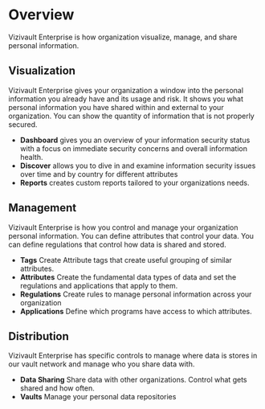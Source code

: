 # Overview

Vizivault Enterprise is how organization visualize, manage, and share personal information. 

## Visualization
Vizivault Enterprise gives your organization a window into the personal information you already have and its usage and risk.  It shows you what personal information you have shared within and external to your organization. You can show the quantity of information that is not properly secured.

- **Dashboard** gives you an overview of your information security status with a focus on immediate security concerns and overall information health.
- **Discover** allows you to dive in and examine information security issues over time and by country for different attributes
- **Reports** creates custom reports tailored to your organizations needs.

## Management

Vizivault Enterprise is how you control and manage your organization personal information. You can define attributes that control your data. You can define regulations that control how data is shared and stored.

- **Tags** Create Attribute tags that create useful grouping of similar attributes.
- **Attributes** Create the fundamental data types of data and set the regulations and applications that apply to them.
- **Regulations** Create rules to manage personal information across your organization
- **Applications** Define which programs have access to which attributes.

## Distribution

Vizivault Enterprise has specific controls to manage where data is stores in our vault network and manage who you share data with.

- **Data Sharing** Share data with other organizations. Control what gets shared and how often.
- **Vaults** Manage your personal data repositories

